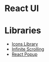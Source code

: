 # React UI

# Libraries

- [Icons Library](https://github.com/FortAwesome/react-fontawesome#installation)
- [Infinite Scrolling](https://www.npmjs.com/package/react-infinite-scroller)
- [React Popup](https://www.npmjs.com/package/reactjs-popup)
